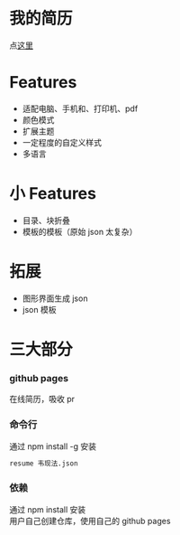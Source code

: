 # 我的简历
点[这里](https://dagaiguanyu.github.io/Resume/dist/)

# Features
+ 适配电脑、手机和、打印机、pdf
+ 颜色模式
+ 扩展主题
+ 一定程度的自定义样式
+ 多语言

# 小 Features
+ 目录、块折叠
+ 模板的模板（原始 json 太复杂）

# 拓展
+ 图形界面生成 json
+ json 模板

# 三大部分
### github pages
在线简历，吸收 pr

### 命令行
通过 npm install -g 安装
``` bash
resume 韦现法.json
```

### 依赖
通过 npm install 安装  
用户自己创建仓库，使用自己的 github pages
